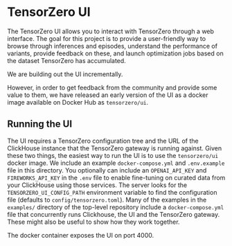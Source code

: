 # TensorZero UI

The TensorZero UI allows you to interact with TensorZero through a web interface.
The goal for this project is to provide a user-friendly way to browse through inferences and episodes, understand the performance of variants, provide feedback on these, and launch optimization jobs based on the dataset TensorZero has accumulated.

We are building out the UI incrementally.

However, in order to get feedback from the community and provide some value to them, we have released an early version of the UI as a docker image available on Docker Hub as `tensorzero/ui`.

## Running the UI

The UI requires a TensorZero configuration tree and the URL of the ClickHouse instance that the TensorZero gateway is running against.
Given these two things, the easiest way to run the UI is to use the `tensorzero/ui` docker image.
We include an example `docker-compose.yml` and `.env.example` file in this directory.
You optionally can include an `OPENAI_API_KEY` and `FIREWORKS_API_KEY` in the `.env` file to enable fine-tuning on curated data from your ClickHouse using those services.
The server looks for the `TENSORZERO_UI_CONFIG_PATH` environment variable to find the configuration file (defaults to `config/tensorzero.toml`).
Many of the examples in the `examples/` directory of the top-level repository include a `docker-compose.yml` file that concurrently runs Clickhouse, the UI and the TensorZero gateway.
These might also be useful to show how they work together.

The docker container exposes the UI on port 4000.
